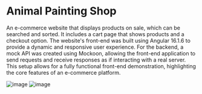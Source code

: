 # Animal Painting Shop

An e-commerce website that displays products on sale, which can be searched and sorted. It includes a cart page that shows products and a checkout option. The website's front-end was built using Angular 16.1.6 to provide a dynamic and responsive user experience. For the backend, a mock API was created using Mockoon, allowing the front-end application to send requests and receive responses as if interacting with a real server. This setup allows for a fully functional front-end demonstration, highlighting the core features of an e-commerce platform.

![image](https://github.com/user-attachments/assets/32497712-21b6-468e-87f6-7d9abc56ca7d)
![image](https://github.com/user-attachments/assets/504e0a0c-515b-4489-b817-3946145820ad)

